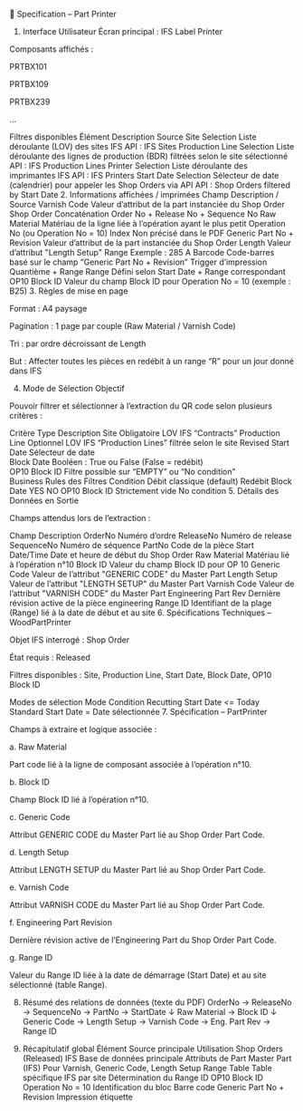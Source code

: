 📘 Specification – Part Printer
1. Interface Utilisateur
Écran principal : IFS Label Printer

Composants affichés :

PRTBX101

PRTBX109

PRTBX239

…

Filtres disponibles
Élément	Description	Source
Site Selection	Liste déroulante (LOV) des sites IFS	API : IFS Sites
Production Line Selection	Liste déroulante des lignes de production (BDR) filtrées selon le site sélectionné	API : IFS Production Lines
Printer Selection	Liste déroulante des imprimantes IFS	API : IFS Printers
Start Date Selection	Sélecteur de date (calendrier) pour appeler les Shop Orders via API	API : Shop Orders filtered by Start Date
2. Informations affichées / imprimées
Champ	Description / Source
Varnish Code	Valeur d’attribut de la part instanciée du Shop Order
Shop Order	Concaténation Order No + Release No + Sequence No
Raw Material	Matériau de la ligne liée à l’opération ayant le plus petit Operation No (ou Operation No = 10)
Index	Non précisé dans le PDF
Generic Part No + Revision	Valeur d’attribut de la part instanciée du Shop Order
Length	Valeur d’attribut "Length Setup"
Range	Exemple : 285 A
Barcode	Code-barres basé sur le champ “Generic Part No + Revision”
Trigger d’impression	Quantième + Range
Range	Défini selon Start Date + Range correspondant
OP10 Block ID	Valeur du champ Block ID pour Operation No = 10 (exemple : B25)
3. Règles de mise en page

Format : A4 paysage

Pagination : 1 page par couple (Raw Material / Varnish Code)

Tri : par ordre décroissant de Length

But : Affecter toutes les pièces en redébit à un range “R” pour un jour donné dans IFS

4. Mode de Sélection
Objectif

Pouvoir filtrer et sélectionner à l’extraction du QR code selon plusieurs critères :

Critère	Type	Description
Site	Obligatoire	LOV IFS “Contracts”
Production Line	Optionnel	LOV IFS “Production Lines” filtrée selon le site
Revised Start Date	Sélecteur de date	
Block Date	Booléen : True ou False (False = redébit)	
OP10 Block ID	Filtre possible sur “EMPTY” ou “No condition”	
Business Rules des Filtres
Condition	Débit classique (default)	Redébit
Block Date	YES	NO
OP10 Block ID	Strictement vide	No condition
5. Détails des Données en Sortie

Champs attendus lors de l’extraction :

Champ	Description
OrderNo	Numéro d’ordre
ReleaseNo	Numéro de release
SequenceNo	Numéro de séquence
PartNo	Code de la pièce
Start Date/Time	Date et heure de début du Shop Order
Raw Material	Matériau lié à l’opération n°10
Block ID	Valeur du champ Block ID pour OP 10
Generic Code	Valeur de l’attribut "GENERIC CODE" du Master Part
Length Setup	Valeur de l’attribut "LENGTH SETUP" du Master Part
Varnish Code	Valeur de l’attribut "VARNISH CODE" du Master Part
Engineering Part Rev	Dernière révision active de la pièce engineering
Range ID	Identifiant de la plage (Range) lié à la date de début et au site
6. Spécifications Techniques – WoodPartPrinter

Objet IFS interrogé : Shop Order

État requis : Released

Filtres disponibles : Site, Production Line, Start Date, Block Date, OP10 Block ID

Modes de sélection
Mode	Condition
Recutting	Start Date <= Today
Standard	Start Date = Date sélectionnée
7. Spécification – PartPrinter

Champs à extraire et logique associée :

a. Raw Material

Part code lié à la ligne de composant associée à l’opération n°10.

b. Block ID

Champ Block ID lié à l’opération n°10.

c. Generic Code

Attribut GENERIC CODE du Master Part lié au Shop Order Part Code.

d. Length Setup

Attribut LENGTH SETUP du Master Part lié au Shop Order Part Code.

e. Varnish Code

Attribut VARNISH CODE du Master Part lié au Shop Order Part Code.

f. Engineering Part Revision

Dernière révision active de l’Engineering Part du Shop Order Part Code.

g. Range ID

Valeur du Range ID liée à la date de démarrage (Start Date) et au site sélectionné (table Range).

8. Résumé des relations de données (texte du PDF)
OrderNo → ReleaseNo → SequenceNo → PartNo → StartDate
↓
Raw Material → Block ID
↓
Generic Code → Length Setup → Varnish Code → Eng. Part Rev → Range ID

9. Récapitulatif global
Élément	Source principale	Utilisation
Shop Orders (Released)	IFS	Base de données principale
Attributs de Part	Master Part (IFS)	Pour Varnish, Generic Code, Length Setup
Range Table	Table spécifique IFS par site	Détermination du Range ID
OP10 Block ID	Operation No = 10	Identification du bloc
Barre code	Generic Part No + Revision	Impression étiquette